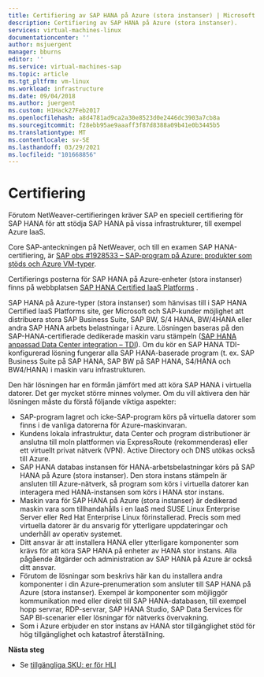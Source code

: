 ```yaml
---
title: Certifiering av SAP HANA på Azure (stora instanser) | Microsoft Docs
description: Certifiering av SAP HANA på Azure (stora instanser).
services: virtual-machines-linux
documentationcenter: ''
author: msjuergent
manager: bburns
editor: ''
ms.service: virtual-machines-sap
ms.topic: article
ms.tgt_pltfrm: vm-linux
ms.workload: infrastructure
ms.date: 09/04/2018
ms.author: juergent
ms.custom: H1Hack27Feb2017
ms.openlocfilehash: a8d4781ad9ca2a30e8523d0e2446dc3903a7cb8a
ms.sourcegitcommit: f28ebb95ae9aaaff3f87d8388a09b41e0b3445b5
ms.translationtype: MT
ms.contentlocale: sv-SE
ms.lasthandoff: 03/29/2021
ms.locfileid: "101668856"
---
```

# <a name="certification"></a>Certifiering

Förutom NetWeaver-certifieringen kräver SAP en speciell certifiering för SAP HANA för att stödja SAP HANA på vissa infrastrukturer, till exempel Azure IaaS.

Core SAP-anteckningen på NetWeaver, och till en examen SAP HANA-certifiering, är [SAP obs #1928533 – SAP-program på Azure: produkter som stöds och Azure VM-typer](https://launchpad.support.sap.com/#/notes/1928533).

Certifierings posterna för SAP HANA på Azure-enheter (stora instanser) finns på webbplatsen [SAP HANA Certified IaaS Platforms](https://www.sap.com/dmc/exp/2014-09-02-hana-hardware/enEN/iaas.html#categories=Microsoft%20Azure) . 

SAP HANA på Azure-typer (stora instanser) som hänvisas till i SAP HANA Certified IaaS Platforms site, ger Microsoft och SAP-kunder möjlighet att distribuera stora SAP Business Suite, SAP BW, S/4 HANA, BW/4HANA eller andra SAP HANA arbets belastningar i Azure. Lösningen baseras på den SAP-HANA-certifierade dedikerade maskin varu stämpeln ([SAP HANA anpassad Data Center integration – TDI](https://scn.sap.com/docs/DOC-63140)). Om du kör en SAP HANA TDI-konfigurerad lösning fungerar alla SAP HANA-baserade program (t. ex. SAP Business Suite på SAP HANA, SAP BW på SAP HANA, S4/HANA och BW4/HANA) i maskin varu infrastrukturen.

Den här lösningen har en förmån jämfört med att köra SAP HANA i virtuella datorer. Det ger mycket större minnes volymer. Om du vill aktivera den här lösningen måste du förstå följande viktiga aspekter:

- SAP-program lagret och icke-SAP-program körs på virtuella datorer som finns i de vanliga datorerna för Azure-maskinvaran.
- Kundens lokala infrastruktur, data Center och program distributioner är anslutna till moln plattformen via ExpressRoute (rekommenderas) eller ett virtuellt privat nätverk (VPN). Active Directory och DNS utökas också till Azure.
- SAP HANA databas instansen för HANA-arbetsbelastningar körs på SAP HANA på Azure (stora instanser). Den stora instans stämpeln är ansluten till Azure-nätverk, så program som körs i virtuella datorer kan interagera med HANA-instansen som körs i HANA stor instans.
- Maskin vara för SAP HANA på Azure (stora instanser) är dedikerad maskin vara som tillhandahålls i en IaaS med SUSE Linux Enterprise Server eller Red Hat Enterprise Linux förinstallerad. Precis som med virtuella datorer är du ansvarig för ytterligare uppdateringar och underhåll av operativ systemet.
- Ditt ansvar är att installera HANA eller ytterligare komponenter som krävs för att köra SAP HANA på enheter av HANA stor instans. Alla pågående åtgärder och administration av SAP HANA på Azure är också ditt ansvar.
- Förutom de lösningar som beskrivs här kan du installera andra komponenter i din Azure-prenumeration som ansluter till SAP HANA på Azure (stora instanser). Exempel är komponenter som möjliggör kommunikation med eller direkt till SAP HANA-databasen, till exempel hopp servrar, RDP-servrar, SAP HANA Studio, SAP Data Services för SAP BI-scenarier eller lösningar för nätverks övervakning.
- Som i Azure erbjuder en stor instans av HANA stor tillgänglighet stöd för hög tillgänglighet och katastrof återställning.

**Nästa steg**
- Se [tillgängliga SKU: er för HLI](hana-available-skus.md) 